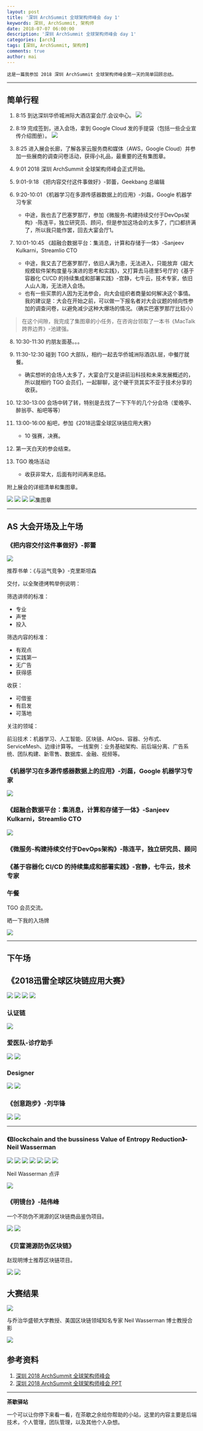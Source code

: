 ```yaml
---
layout: post
title: '深圳 ArchSummit 全球架构师峰会 day 1'
keywords: 深圳, ArchSummit, 架构师
date: 2018-07-07 06:00:00
description: '深圳 ArchSummit 全球架构师峰会 day 1'
categories: [arch]
tags: [深圳, ArchSummit, 架构师]
comments: true
author: mai
---
```


    这是一篇我参加 2018 深圳 ArchSummit 全球架构师峰会第一天的简单回顾总结。

----

## 简单行程

1. 8:15 到达深圳华侨城洲际大酒店宴会厅.会议中心。
![](./SZArchSummitConf2018/day1_00.jpg)
2. 8:19 完成签到，进入会场，拿到 Google Cloud 发的手提袋（包括一些企业宣传介绍图册）。
![](./SZArchSummitConf2018/day1_01.jpg)
3. 8:25 进入展会长廊，了解各家云服务商和媒体（AWS，Google Cloud）并参加一些展商的调查问卷活动，获得小礼品，最重要的还有集图章。
4. 9:01 2018 深圳 ArchSummit 全球架构师峰会正式开始。
5. 9:01-9:18 《把内容交付这件事做好》-郭蕾，Geekbang 总编辑
6. 9:20-10:01 《机器学习在多源传感器数据上的应用》-刘磊，Google 机器学习专家

    + 中途，我也去了巴塞罗那厅，参加《微服务-构建持续交付于DevOps架构》-陈连平，独立研究员、顾问，但是参加这场会的太多了，门口都挤满了，所以我只能作罢，回去大宴会厅1。

7. 10:01-10:45 《超融合数据平台：集消息，计算和存储于一体》-Sanjeev Kulkarni，Streamlio CTO
    + 中途，我又去了巴塞罗那厅，依旧人满为患，无法进入，只能放弃《超大规模软件架构度量与演进的思考和实践》，又打算去马德里5号厅的《基于容器化 CI/CD 的持续集成和部署实践》-宫静，七牛云，技术专家，依旧人山人海，无法进入会场。
    + 也有一些买票的人因为无法参会，向大会组织者商量如何解决这个事情。我的建议是：大会在开始之前，可以做一下报名者对大会议题的倾向性参加的调查问卷，以避免减少这种大爆场的情况。（确实巴塞罗那厅比较小）

>在这个间隙，我完成了集图章的小任务，在咨询台领取了一本书《MacTalk 跨界边界》-池建强。

8. 10:30-11:30 约朋友面基。。。
9. 11:30-12:30 碰到 TGO 大部队，相约一起去华侨城洲际酒店L层，中餐厅就餐。

    + 确实想听的会场人太多了，大宴会厅又是讲前沿科技和未来发展概述的，所以就相约 TGO 会员们，一起聊聊，这个硬干货其实不亚于技术分享的收获。

10. 12:30-13:00 会场中转了转，特别是去找了一下下午的几个分会场（爱晚亭、醉翁亭、船吧等等）
11. 13:00-16:00 船吧，参加《2018迅雷全球区块链应用大赛》

    + 10 强赛，决赛。

12. 第一天白天的参会结束。
13. TGO 晚场活动

    + 收获非常大，后面有时间再来总结。

附上展会的详细清单和集图章。

![](./SZArchSummitConf2018/start_00.jpg)
![](./SZArchSummitConf2018/start_01.jpg)
![](./SZArchSummitConf2018/start_02.jpg)
![集图章](./SZArchSummitConf2018/tuzhang.jpg)

----

## AS 大会开场及上午场

### 《把内容交付这件事做好》-郭蕾

![](./SZArchSummitConf2018/day1_02.jpg)

推荐书单：《与运气竞争》-克里斯坦森

交付，以全聚德烤鸭举例说明：

筛选讲师的标准：

- 专业
- 声誉
- 投入

筛选内容的标准：

- 有观点
- 实践第一
- 无广告
- 获得感

收获：

- 可借鉴
- 有启发
- 可落地

关注的领域：

前沿技术：机器学习、人工智能、区块链、AIOps、容器、分布式、ServiceMesh、边缘计算等。
一线案例：业务基础架构、前后端分离、广告系统、团队构建、新零售、数据库、金融、视频等。

### 《机器学习在多源传感器数据上的应用》-刘磊，Google 机器学习专家

![](./SZArchSummitConf2018/day1_03.jpg)

### 《超融合数据平台：集消息，计算和存储于一体》-Sanjeev Kulkarni，Streamlio CTO

![](./SZArchSummitConf2018/day1_04.jpg)

### 《微服务-构建持续交付于DevOps架构》-陈连平，独立研究员、顾问

### 《基于容器化 CI/CD 的持续集成和部署实践》-宫静，七牛云，技术专家

### 午餐

TGO 会员交流。

晒一下我的入场牌

![](./SZArchSummitConf2018/day1_05.jpg)

----

## 下午场

## 《2018迅雷全球区块链应用大赛》

![](./SZArchSummitConf2018/day1_06.jpg)
![](./SZArchSummitConf2018/day1_07.jpg)
![](./SZArchSummitConf2018/day1_08.jpg)
![](./SZArchSummitConf2018/day1_09.jpg)

### 认证链

![](./SZArchSummitConf2018/blockchain_01.jpg)

### 爱医队-诊疗助手

![](./SZArchSummitConf2018/helper_01.jpg)
![](./SZArchSummitConf2018/helper_02.jpg)

### Designer

![](./SZArchSummitConf2018/designer_01.jpg)
![](./SZArchSummitConf2018/designer_02.jpg)

### 《创意跑步》-刘华锋

![](./SZArchSummitConf2018/running_01.jpg)
![](./SZArchSummitConf2018/running_02.jpg)

----

### 《Blockchain and the bussiness Value of Entropy Reduction》-Neil Wasserman

![](./SZArchSummitConf2018/neil_00.jpg)
![](./SZArchSummitConf2018/neil_01.jpg)
![](./SZArchSummitConf2018/neil_02.jpg)
![](./SZArchSummitConf2018/neil_03.jpg)
![](./SZArchSummitConf2018/neil_04.jpg)
![](./SZArchSummitConf2018/neil_05.jpg)
![](./SZArchSummitConf2018/neil_06.jpg)

Neil Wasserman 点评

![](./SZArchSummitConf2018/NeilWasserman.jpg)


### 《明镜台》-陆伟峰

一个不防伪不溯源的区块链商品鉴伪项目。

![](./SZArchSummitConf2018/jing_01.jpg)
![](./SZArchSummitConf2018/jing_02.jpg)

### 《贝富溯源防伪区块链》

赵现明博士推荐区块链项目。

![](./SZArchSummitConf2018/paybf_01.jpg)
![](./SZArchSummitConf2018/paybf_02.jpg)

## 大赛结果

![](./SZArchSummitConf2018/top.jpg)

与乔治华盛顿大学教授、美国区块链领域知名专家 Neil Wasserman 博士教授合影

![](./SZArchSummitConf2018/me_Neil.jpg)

## 参考资料

1. [深圳 2018 ArchSummit 全球架构师峰会](https://sz2018.archsummit.com/)
2. [深圳 2018 ArchSummit 全球架构师峰会 PPT](https://ppt.geekbang.org/list/assz2018)

----

**茶歇驿站**

一个可以让你停下来看一看，在茶歇之余给你帮助的小站，这里的内容主要是后端技术，个人管理，团队管理，以及其他个人杂想。


